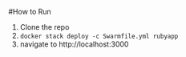 #How to Run

1. Clone the repo
2. `docker stack deploy -c Swarmfile.yml rubyapp`
3. navigate to http://localhost:3000